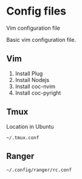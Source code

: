 # Config files
Vim configuration file

Basic vim configuration file.

## Vim

1. Install Plug
2. Install Nodejs
3. Install coc-nvim
4. Install coc-pyright

## Tmux

Location in Ubuntu

```
~/.tmux.conf
```

## Ranger
```
~/.config/ranger/rc.conf
```

